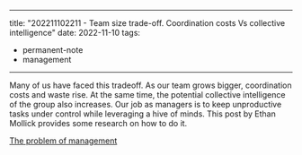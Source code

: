 
---
title: "202211102211 - Team size trade-off. Coordination costs Vs collective intelligence"
date: 2022-11-10
tags: 
- permanent-note
- management
---

Many of us have faced this tradeoff. As our team grows bigger, coordination costs and waste rise. At the same time, the potential collective intelligence of the group also increases. Our job as managers is to keep unproductive tasks under control while leveraging a hive of minds. This post by Ethan Mollick provides some research on how to do it. 

[The problem of management](https://oneusefulthing.substack.com/p/the-problem-of-management-in-two?sd=pf)




